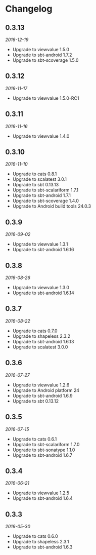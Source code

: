 # Changelog

## 0.3.13

_2016-12-19_

 * Upgrade to viewvalue 1.5.0
 * Upgrade to sbt-android 1.7.2
 * Upgrade to sbt-scoverage 1.5.0

## 0.3.12

_2016-11-17_

 * Upgrade to viewvalue 1.5.0-RC1

## 0.3.11

_2016-11-16_

 * Upgrade to viewvalue 1.4.0

## 0.3.10

_2016-11-10_

 * Upgrade to cats 0.8.1
 * Upgrade to scalatest 3.0.1
 * Upgrade to sbt 0.13.13
 * Upgrade to sbt-scalariform 1.7.1
 * Upgrade to sbt-android 1.7.1
 * Upgrade to sbt-scoverage 1.4.0
 * Upgrade to Android build tools 24.0.3

## 0.3.9

_2016-09-02_

 * Upgrade to viewvalue 1.3.1
 * Upgrade to sbt-android 1.6.16

## 0.3.8

_2016-08-26_

 * Upgrade to viewvalue 1.3.0
 * Upgrade to sbt-android 1.6.14

## 0.3.7

_2016-08-22_

 * Upgrade to cats 0.7.0
 * Upgrade to shapeless 2.3.2
 * Upgrade to sbt-android 1.6.13
 * Upgrade to scalatest 3.0.0

## 0.3.6

_2016-07-27_

 * Upgrade to viewvalue 1.2.6
 * Upgrade to Android platform 24
 * Upgrade to sbt-android 1.6.9
 * Upgrade to sbt 0.13.12

## 0.3.5

_2016-07-15_

 * Upgrade to cats 0.6.1
 * Upgrade to sbt-scalariform 1.7.0
 * Upgrade to sbt-sonatype 1.1.0
 * Upgrade to sbt-android 1.6.7

## 0.3.4

_2016-06-21_

 * Upgrade to viewvalue 1.2.5
 * Upgrade to sbt-android 1.6.4

## 0.3.3

_2016-05-30_

 * Upgrade to cats 0.6.0
 * Upgrade to shapeless 2.3.1
 * Upgrade to sbt-android 1.6.3